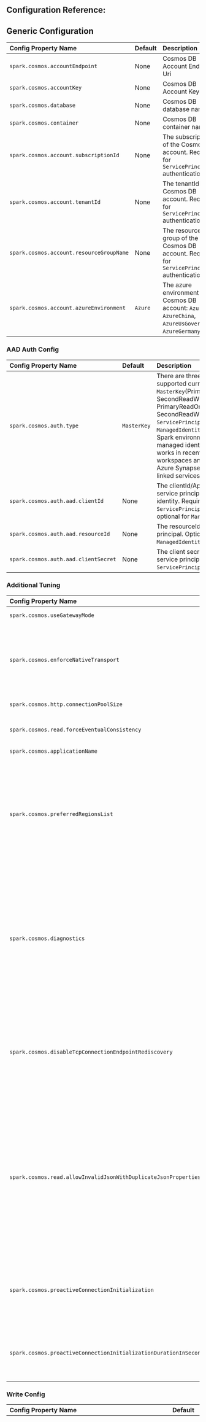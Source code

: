 ## Configuration Reference:


## Generic Configuration
| Config Property Name                     | Default  | Description                                                                                                 |
|:-----------------------------------------|:---------|:------------------------------------------------------------------------------------------------------------| 
| `spark.cosmos.accountEndpoint`           | None     | Cosmos DB Account Endpoint Uri                                                                              |
| `spark.cosmos.accountKey`                | None     | Cosmos DB Account Key                                                                                       |
| `spark.cosmos.database`                  | None     | Cosmos DB database name                                                                                     |
| `spark.cosmos.container`                 | None     | Cosmos DB container name                                                                                    |
| `spark.cosmos.account.subscriptionId`    | None     | The subscriptionId of the Cosmos DB account. Required for `ServicePrincipal` authentication.                |
| `spark.cosmos.account.tenantId`          | None     | The tenantId of the Cosmos DB account. Required for `ServicePrincipal` authentication.                      |
| `spark.cosmos.account.resourceGroupName` | None     | The resource group of the Cosmos DB account. Required for `ServicePrincipal` authentication.                |
| `spark.cosmos.account.azureEnvironment`  | `Azure`  | The azure environment of the Cosmos DB account: `Azure`, `AzureChina`, `AzureUsGovernment`, `AzureGermany`. |

### AAD Auth Config
| Config Property Name                 | Default     | Description                                                                                                                                                                                                                                                                                                                                                                                      |
|:-------------------------------------|:------------|:-------------------------------------------------------------------------------------------------------------------------------------------------------------------------------------------------------------------------------------------------------------------------------------------------------------------------------------------------------------------------------------------------|
| `spark.cosmos.auth.type`             | `MasterKey` | There are three auth types are supported currently: `MasterKey`(PrimaryReadWriteKeys, SecondReadWriteKeys, PrimaryReadOnlyKeys, SecondReadWriteKeys), `ServicePrincipal` and `ManagedIdentity` (requires the Spark environment to provide a managed identity - this currently works in recent Azure Databricks workspaces and HDInsights - not Azure Synapse or Fabric and linked services yet). |
| `spark.cosmos.auth.aad.clientId`     | None        | The clientId/ApplicationId of the service principal or managed identity. Required for `ServicePrincipal` authentication - optional for `ManagedIdentity`.                                                                                                                                                                                                                                        |
| `spark.cosmos.auth.aad.resourceId`   | None        | The resourceId of the service principal. Optional for `ManagedIdentity` authentication.                                                                                                                                                                                                                                                                                                          |
| `spark.cosmos.auth.aad.clientSecret` | None        | The client secret/password of the service principal. Required for `ServicePrincipal` authentication.                                                                                                                                                                                                                                                                                             |

### Additional Tuning
| Config Property Name                                              | Default | Description                                                                                                                                                                                                                                                                                                                                                                                                                                                                                                                                                                                                   |
|:------------------------------------------------------------------|:--------|:--------------------------------------------------------------------------------------------------------------------------------------------------------------------------------------------------------------------------------------------------------------------------------------------------------------------------------------------------------------------------------------------------------------------------------------------------------------------------------------------------------------------------------------------------------------------------------------------------------------| 
| `spark.cosmos.useGatewayMode`                                     | `false` | Use gateway mode for the client operations                                                                                                                                                                                                                                                                                                                                                                                                                                                                                                                                                                    |
| `spark.cosmos.enforceNativeTransport`                             | `false` | Indicates whether native netty transport should be enforced. If true, on client creation an exception will be thrown if netty is not able to use native transport. The native transport is more efficient especially when there is a high number of connections.                                                                                                                                                                                                                                                                                                                                              |
| `spark.cosmos.http.connectionPoolSize`                            | `1000`  | Gateway mode connection pool size                                                                                                                                                                                                                                                                                                                                                                                                                                                                                                                                                                             |
| `spark.cosmos.read.forceEventualConsistency`                      | `true`  | Makes the client use Eventual consistency for read operations instead of using the default account level consistency                                                                                                                                                                                                                                                                                                                                                                                                                                                                                          |
| `spark.cosmos.applicationName`                                    | None    | Application name                                                                                                                                                                                                                                                                                                                                                                                                                                                                                                                                                                                              |
| `spark.cosmos.preferredRegionsList`                               | None    | Preferred regions list to be used for a multi region Cosmos DB account. This is a comma separated value (e.g., `[East US, West US]` or `East US, West US`) provided preferred regions will be used as hint. You should use a collocated spark cluster with your Cosmos DB account and pass the spark cluster region as preferred region. See list of azure regions [here](https://docs.microsoft.com/dotnet/api/microsoft.azure.documents.locationnames?view=azure-dotnet&preserve-view=true). Please note that you can also use `spark.cosmos.preferredRegions` as alias                                     |
| `spark.cosmos.diagnostics`                                        | None    | Can be used to enable more verbose diagnostics. Currently the only supported options are `simple`, `feed` and `feed_details`. The mode `simple` will result in additional logs being emitted as `INFO` logs in the Driver and Executor logs. The mode `feed` will provide per `FeedResponse` information and `feed_details` will also add pk and id values of all items in a `FeedResponse` to the logs. Please note that any of the diagnostic modes causes the logs being emitted to increase significantly - so, there will be perf impact when enabling it.                                               |
| `spark.cosmos.disableTcpConnectionEndpointRediscovery`            | `false` | Can be used to disable TCP connection endpoint rediscovery. TCP connection endpoint rediscovery should only be disabled when using custom domain names with private endpoints when using a custom Spark environment. When using Azure Databricks or Azure Synapse as Spark runtime it should never be required to disable endpoint rediscovery.                                                                                                                                                                                                                                                               |
| `spark.cosmos.read.allowInvalidJsonWithDuplicateJsonProperties`   | `false` | By default (when set to false) the Cosmos Java SDK and spark connector will raise a hard failure when json documents are read that contain json object with multiple properties of the same name. This config option can be used to override the behavior and silently ignore the invalid json and instead use the last occurrence of the property when parsing the json. NOTE: This is only meant to be used as a temporary workaround. We strongly recommend fixing the invalid json from even being ingested into the data and only use this workaround while cleaning up the documents with invalid json. |
| `spark.cosmos.proactiveConnectionInitialization`                  | None    | Can be used to define a list (semicolon separated) of `DB/Container` pairs. Conenctions for these containers will be proactively warmed-up when using direct mode. The format of the config would be `DB1/Collection1;DB2/Collection2` etc.                                                                                                                                                                                                                                                                                                                                                                   |
| `spark.cosmos.proactiveConnectionInitializationDurationInSeconds` | '120'   | The maximum duration for which the client when being initialized would aggresisvely try to warm-up collections. After this time perios the warm-up will happen only slowly (on one background thread).                                                                                                                                                                                                                                                                                                                                                                                                        |

### Write Config
| Config Property Name                                 | Default         | Description                                                                                                                                                                                                                                                                                                                                                                                                                                                                                                                                                                                                                                                                                                                                                                                                                                                                                                                                                                                                                                                                        |
|:-----------------------------------------------------|:----------------|:-----------------------------------------------------------------------------------------------------------------------------------------------------------------------------------------------------------------------------------------------------------------------------------------------------------------------------------------------------------------------------------------------------------------------------------------------------------------------------------------------------------------------------------------------------------------------------------------------------------------------------------------------------------------------------------------------------------------------------------------------------------------------------------------------------------------------------------------------------------------------------------------------------------------------------------------------------------------------------------------------------------------------------------------------------------------------------------|
| `spark.cosmos.write.strategy`                        | `ItemOverwrite` | Cosmos DB Item write Strategy: <br/> - `ItemOverwrite` (using upsert), <br/> - `ItemOverwriteIfNotModified` (if etag property of the row is empty/null it will just do an insert and ignore if the document already exists - same as `ItemAppend`, if an etag value exists it will attempt to replace the document with etag pre-condition. If the document changed - identified by precondition failure - the update is skipped and the document is not updated with the content of the data frame row), <br/> - `ItemAppend` (using create, ignore pre-existing items i.e., Conflicts), <br/> - `ItemDelete` (delete all documents), <br/> - `ItemDeleteIfNotModified` (delete all documents for which the etag hasn't changed), <br/> - `ItemPatch` (Partial update all documents based on the patch config), <br/> - `ItemBulkUpdate` (read item, then patch the item locally, then using create if etag is empty, update/replace with etag pre-condition. In cases of any conflict or precondition failure, SDK will retry the above steps to update the documents properly.) |
| `spark.cosmos.write.maxRetryCount`                   | `10`            | Cosmos DB Write Max Retry Attempts on retriable failures (e.g., connection error, moderakh add more details)                                                                                                                                                                                                                                                                                                                                                                                                                                                                                                                                                                                                                                                                                                                                                                                                                                                                                                                                                                       |
| `spark.cosmos.write.point.maxConcurrency`            | None            | Cosmos DB Item Write Max concurrency. If not specified it will be determined based on the Spark executor VM Size                                                                                                                                                                                                                                                                                                                                                                                                                                                                                                                                                                                                                                                                                                                                                                                                                                                                                                                                                                   |
| `spark.cosmos.write.bulk.maxPendingOperations`       | None            | Cosmos DB Item Write bulk mode maximum pending operations. Defines a limit of bulk operations being processed concurrently. If not specified it will be determined based on the Spark executor VM Size. If the volume of data is large for the provisioned throughput on the destination container, this setting can be adjusted by following the estimation of `1000 x Cores`                                                                                                                                                                                                                                                                                                                                                                                                                                                                                                                                                                                                                                                                                                     |
| `spark.cosmos.write.bulk.enabled`                    | `true`          | Cosmos DB Item Write bulk enabled                                                                                                                                                                                                                                                                                                                                                                                                                                                                                                                                                                                                                                                                                                                                                                                                                                                                                                                                                                                                                                                  |
| `spark.cosmos.write.bulk.targetedPayloadSizeInBytes` | `220201`        | When the targeted payload size is reached for buffered documents, the request is sent to the backend. The default value is optimized for small documents <= 10 KB - when documents often exceed 110 KB, it can help to increase this value to up to about `1500000` (should still be smaller than 2 MB).                                                                                                                                                                                                                                                                                                                                                                                                                                                                                                                                                                                                                                                                                                                                                                           |
| `spark.cosmos.write.bulk.initialBatchSize`           | `100`           | Cosmos DB initial bulk micro batch size - a micro batch will be flushed to the backend when the number of documents enqueued exceeds this size - or the target payload size is met. The micro batch size is getting automatically tuned based on the throttling rate. By default the initial micro batch size is 100. Reduce this when you want to avoid that the first few requests consume too many RUs.                                                                                                                                                                                                                                                                                                                                                                                                                                                                                                                                                                                                                                                                         |
| `spark.cosmos.write.bulk.maxBatchSize`               | `100`           | Cosmos DB max. bulk micro batch size - a micro batch will be flushed to the backend when the number of documents enqueued exceeds this size - or the target payload size is met. The micro batch size is getting automatically tuned based on the throttling rate. By default the max. micro batch size is 100. Use this setting only when migrating Spark 2.4 workloads - for other scenarios relying on the auto-tuning combined with throughptu control will result in better experience.                                                                                                                                                                                                                                                                                                                                                                                                                                                                                                                                                                                       |

#### Patch Config
| Config Property Name                            | Default   | Description                                                                                                                                                                                                                                                                                                           |
|:------------------------------------------------|:----------|:----------------------------------------------------------------------------------------------------------------------------------------------------------------------------------------------------------------------------------------------------------------------------------------------------------------------|
| `spark.cosmos.write.patch.defaultOperationType` | `Replace` | Default Cosmos DB patch operation type. Supported ones include none, add, set, replace, remove, increment. Choose none for no-op, for others please reference [here](https://docs.microsoft.com/azure/cosmos-db/partial-document-update#supported-operations) for full context.                                       |
| `spark.cosmos.write.patch.columnConfigs`        | None      | Cosmos DB patch column configs. It can container multiple definitions matching the following patterns separated by comma. col(column).op(operationType) or col(column).path(patchInCosmosdb).op(operationType) - The difference of the second pattern is that it also allows you to define a different cosmosdb path. |
| `spark.cosmos.write.patch.filter`               | None      | Used for [Conditional patch](https://docs.microsoft.com/azure/cosmos-db/partial-document-update-getting-started#java)                                                                                                                                                                                                 |

### Query Config
| Config Property Name                                         | Default | Description                                                                                                                                                                                                                                                                                                                                                                                                                                                                                                                                                                                                                                                       |
|:-------------------------------------------------------------|:--------|:------------------------------------------------------------------------------------------------------------------------------------------------------------------------------------------------------------------------------------------------------------------------------------------------------------------------------------------------------------------------------------------------------------------------------------------------------------------------------------------------------------------------------------------------------------------------------------------------------------------------------------------------------------------| 
| `spark.cosmos.read.customQuery`                              | None    | When provided the custom query will be processed against the Cosmos endpoint instead of dynamically generating the query via predicate push down. Usually it is recommended to rely on Spark's predicate push down because that will allow to generate the most efficient set of filters based on the query plan. But there are a couple of predicates like aggregates (count, group by, avg, sum etc.) that cannot be pushed down yet (at least in Spark 3.1) - so the custom query is a fallback to allow them to be pushed into the query sent to Cosmos. If specified, with schema inference enabled, the custom query will also be used to infer the schema. |
| `spark.cosmos.read.maxItemCount`                             | `1000`  | Overrides the maximum number of documents that can be returned for a single query- or change feed request. The default value is `1000` - consider increasing this only for average document sizes significantly smaller than 1KB or when projection reduces the number of properties selected in queries significantly (like when only selecting "id" of documents etc.).                                                                                                                                                                                                                                                                                         |
| `spark.cosmos.read.maxIntegratedCacheStalenessInMS`          | None    | Sets the max staleness window in milliseconds for the point read or query request results in the integrated cache when using the dedicated gateway. Learn more about `MaxIntegratedCacheStaleness` [here](https://learn.microsoft.com/azure/cosmos-db/integrated-cache#maxintegratedcachestaleness)                                                                                                                                                                                                                                                                                                                                                               |
| `spark.cosmos.read.runtimeFiltering.enabled`                 | true    | Indicates whether dynamic partition pruning filters will be pushed down when applicable.                                                                                                                                                                                                                                                                                                                                                                                                                                                                                                                                                                          |
| `spark.cosmos.read.readManyFiltering.enabled`                | false   | Indicates whether use readMany instead of query when applicable. When enabled, if there is a filter based on the readMany filtering property, readMany will be used internally. For containers with `id` being the partitionKey, the readManyFiltering property will be `id`, else it will be `_itemIdentity`. And can use udf `GetCosmosItemIdentityValue` to compute the `_itemIdentity` column. GetCosmosItemIdentityValue(id, pk) or GetCosmosItemIdentityValue(id, array(pk1, pk2, pk3)) for containers with subpartitions.                                                                                                                                  |

#### Schema Inference Config
When doing read operations, users can specify a custom schema or allow the connector to infer it. Schema inference is enabled by default.

| Config Property Name                                    | Default           | Description                                                                                                                                                                                                                                                                                                                                                                                             |
|:--------------------------------------------------------|:------------------|:--------------------------------------------------------------------------------------------------------------------------------------------------------------------------------------------------------------------------------------------------------------------------------------------------------------------------------------------------------------------------------------------------------| 
| `spark.cosmos.read.inferSchema.enabled`                 | `true`            | When schema inference is disabled and user is not providing a schema, raw json will be returned.                                                                                                                                                                                                                                                                                                        |
| `spark.cosmos.read.inferSchema.query`                   | `SELECT * FROM r` | When schema inference is enabled, used as custom query to infer it. For example, if you store multiple entities with different schemas within a container and you want to ensure inference only looks at certain document types or you want to project only particular columns.                                                                                                                         |
| `spark.cosmos.read.inferSchema.samplingSize`            | `1000`            | Sampling size to use when inferring schema and not using a query.                                                                                                                                                                                                                                                                                                                                       |
| `spark.cosmos.read.inferSchema.includeSystemProperties` | `false`           | When schema inference is enabled, whether the resulting schema will include all [Cosmos DB system properties](https://docs.microsoft.com/azure/cosmos-db/account-databases-containers-items#properties-of-an-item).                                                                                                                                                                                     |
| `spark.cosmos.read.inferSchema.includeTimestamp`        | `false`           | When schema inference is enabled, whether the resulting schema will include the document Timestamp (`_ts`). Not required if `spark.cosmos.read.inferSchema.includeSystemProperties` is enabled, as it will already include all system properties.                                                                                                                                                       |
| `spark.cosmos.read.inferSchema.forceNullableProperties` | `true`            | When schema inference is enabled, whether the resulting schema will make all columns nullable. By default, all columns (except cosmos system properties) will be treated as nullable even if all rows within the sample set have non-null values. When disabled, the inferred columns are treated as nullable or not depending on whether any record in the sample set has null-values within a column. |

#### Serialization Config
Used to influence the json serialization/deserialization behavior

| Config Property Name                                | Default   | Description                                                                                                                                                                                                                                                                                                                                                                                                                                                                                                                                                                                                                                                                                                                                                                                                                                                                                     |
|:----------------------------------------------------|:----------|:------------------------------------------------------------------------------------------------------------------------------------------------------------------------------------------------------------------------------------------------------------------------------------------------------------------------------------------------------------------------------------------------------------------------------------------------------------------------------------------------------------------------------------------------------------------------------------------------------------------------------------------------------------------------------------------------------------------------------------------------------------------------------------------------------------------------------------------------------------------------------------------------| 
| `spark.cosmos.serialization.inclusionMode`          | `Always`  | Determines whether null/default values will be serialized to json or whether properties with null/default value will be skipped. The behavior follows the same ideas as [Jackson's JsonInclude.Include](https://github.com/FasterXML/jackson-annotations/blob/d0820002721c76adad2cc87fcd88bf60f56b64de/src/main/java/com/fasterxml/jackson/annotation/JsonInclude.java#L98-L227). `Always` means json properties are created even for null and default values. `NonNull` means no json properties will be created for explicit null values. `NonEmpty` means json properties will not be created for empty string values or empty arrays/mpas. `NonDefault` means json properties will be skipped not just for null/empty but also when the value is identical to the default value `0` for numeric properties for example.                                                                     |
| `spark.cosmos.serialization.dateTimeConversionMode` | `Default` | The date/time conversion mode (`Default`, `AlwaysEpochMilliseconds`, `AlwaysEpochMillisecondsWithSystemDefaultTimezone`). With `Default` the standard Spark 3.* behavior is used (`java.sql.Date`/`java.time.LocalDate` are converted to EpochDay, `java.sql.Timestamp`/`java.time.Instant` are converted to MicrosecondsFromEpoch). With `AlwaysEpochMilliseconds` the same behavior the Cosmos DB connector for Spark 2.4 used is applied - `java.sql.Date`, `java.time.LocalDate`, `java.sql.Timestamp` and `java.time.Instant` are converted to MillisecondsFromEpoch. The behavior for `AlwaysEpochMillisecondsWithSystemDefaultTimezone` is identical with `AlwaysEpochMilliseconds` except that it will assume System default time zone / Spark session time zone (specified via `spark.sql.session.timezone`) instead of UTC when the date/time to be parsed has no explicit time zone. |

#### Change feed (only for Spark-Streaming using `cosmos.oltp.changeFeed` data source, which is read-only) configuration
| Config Property Name                              | Default                                                | Description                                                                                                                                                                                                                                                                                                                                                                                                                                                                                                 |
|:--------------------------------------------------|:-------------------------------------------------------|:------------------------------------------------------------------------------------------------------------------------------------------------------------------------------------------------------------------------------------------------------------------------------------------------------------------------------------------------------------------------------------------------------------------------------------------------------------------------------------------------------------| 
| `spark.cosmos.changeFeed.startFrom`               | `Beginning`                                            | ChangeFeed Start from settings (`Now`, `Beginning`  or a certain point in time (UTC) for example `2020-02-10T14:15:03`) - the default value is `Beginning`. If the write config contains a `checkpointLocation` and any checkpoints exist, the stream is always continued independent of the `spark.cosmos.changeFeed.startFrom` settings - you need to change `checkpointLocation` or delete checkpoints to restart the stream if that is the intention.                                                   | 
| `spark.cosmos.changeFeed.mode`                    | `Incremental/LatestVersion`                            | ChangeFeed mode (`Incremental/LatestVersion` or `FullFidelity/AllVersionsAndDeletes`) - NOTE: `FullFidelity/AllVersionsAndDeletes` is in experimental state right now. It requires that the subscription/account has been enabled for the private preview and there are known breaking changes that will happen for `FullFidelity/AllVersionsAndDeletes` (schema of the returned documents). It is recommended to only use `FullFidelity/AllVersionsAndDeletes` for non-production scenarios at this point. | 
| `spark.cosmos.changeFeed.itemCountPerTriggerHint` | None (process all available data in first micro-batch) | Approximate maximum number of items read from change feed for each micro-batch/trigger. If not set, all available data in the changefeed is going to be processed in the first micro-batch. This could overload the client-resources (especially memory), so choosing a value to cap the resource consumption in the Spark executors is advisable here. Usually a reasonable value would be at least in the 100-thousands or single-digit millions.                                                         |
| `spark.cosmos.changeFeed.batchCheckpointLocation` | None                                                   | Can be used to generate checkpoints when using change feed queries in batch mode - and proceeding on the next iteration where the previous left off.                                                                                                                                                                                                                                                                                                                                                        |

#### Json conversion configuration
| Config Property Name                     | Default   | Description                                                                                                                                                                                                                                        |
|:-----------------------------------------|:----------|:---------------------------------------------------------------------------------------------------------------------------------------------------------------------------------------------------------------------------------------------------| 
| `spark.cosmos.read.schemaConversionMode` | `Relaxed` | The schema conversion behavior (`Relaxed`, `Strict`). When reading json documents, if a document contains an attribute that does not map to the schema type, the user can decide whether to use a `null` value (Relaxed) or an exception (Strict). |

#### Partitioning Strategy Config
| Config Property Name                        | Default   | Description                                                                                                                                                                                                                                                                                                                                                     |
|:--------------------------------------------|:----------|:----------------------------------------------------------------------------------------------------------------------------------------------------------------------------------------------------------------------------------------------------------------------------------------------------------------------------------------------------------------| 
| `spark.cosmos.read.partitioning.strategy`   | `Default` | The partitioning strategy used (Default, Custom, Restrictive or Aggressive)                                                                                                                                                                                                                                                                                     |
| `spark.cosmos.partitioning.targetedCount`   | None      | The targeted Partition Count. This parameter is optional and ignored unless strategy==Custom is used. In this case the Spark Connector won't dynamically calculate number of partitions but stick with this value.                                                                                                                                              |
| `spark.cosmos.partitioning.feedRangeFilter` | None      | Can be used to scope the query to a single logical Cosmos partition (or a subset of logical partitions). If this parameter is optionally provided, the partitioning strategy will be modified - only partitions for the scoped logical partitions will be created. So, the main benefit of this config option is to reduce the necessary SparkTasks/Partitions. |

### Throughput Control Config
| Config Property Name                                                     | Default  | Description                                                                                                                                                                                                                                                                                                                                                                                                                                                                                     |
|:-------------------------------------------------------------------------|:---------|:------------------------------------------------------------------------------------------------------------------------------------------------------------------------------------------------------------------------------------------------------------------------------------------------------------------------------------------------------------------------------------------------------------------------------------------------------------------------------------------------|
| `spark.cosmos.throughputControl.enabled`                                 | `false`  | Whether throughput control is enabled                                                                                                                                                                                                                                                                                                                                                                                                                                                           |
| `spark.cosmos.throughputControl.accountEndpoint`                         | None     | Cosmos DB Account Endpoint Uri for throughput control. If not defined, then `spark.cosmos.accountEndpoint` will be used.                                                                                                                                                                                                                                                                                                                                                                        |
| `spark.cosmos.throughputControl.accountKey`                              | None     | Cosmos DB Account Key for throughput control.                                                                                                                                                                                                                                                                                                                                                                                                                                                   |
| `spark.cosmos.throughputControl.preferredRegionsList`                    | None     | Preferred regions list to be used for a multi region Cosmos DB account. This is a comma separated value (e.g., `[East US, West US]` or `East US, West US`) provided preferred regions will be used as hint. You should use a collocated spark cluster with your Cosmos DB account and pass the spark cluster region as preferred region. See list of azure regions [here](https://docs.microsoft.com/dotnet/api/microsoft.azure.documents.locationnames?view=azure-dotnet&preserve-view=true).  |
| `spark.cosmos.throughputControl.disableTcpConnectionEndpointRediscovery` | `false`  | Can be used to disable TCP connection endpoint rediscovery. TCP connection endpoint rediscovery should only be disabled when using custom domain names with private endpoints when using a custom Spark environment. When using Azure Databricks or Azure Synapse as Spark runtime it should never be required to disable endpoint rediscovery.                                                                                                                                                 |
| `spark.cosmos.throughputControl.useGatewayMode`                          | `false`  | Use gateway mode for the client operations                                                                                                                                                                                                                                                                                                                                                                                                                                                      |
| `spark.cosmos.throughputControl.name`                                    | None     | Throughput control group name                                                                                                                                                                                                                                                                                                                                                                                                                                                                   |
| `spark.cosmos.throughputControl.targetThroughput`                        | None     | Throughput control group target throughput                                                                                                                                                                                                                                                                                                                                                                                                                                                      |
| `spark.cosmos.throughputControl.targetThroughputThreshold`               | None     | Throughput control group target throughput threshold                                                                                                                                                                                                                                                                                                                                                                                                                                            |
| `spark.cosmos.throughputControl.priorityLevel`                           | None     | Throughput control group priority level. The priority level is used to determine which requests will be throttled first when the total throughput of all control groups exceeds the max throughput. Priority based execution is currently in preview. To enable the feature, please follow the instructions [here](https://devblogs.microsoft.com/cosmosdb/introducing-priority-based-execution-in-azure-cosmos-db-preview/#next-steps)                                                         |
| `spark.cosmos.throughputControl.globalControl.database`                  | None     | Database which will be used for throughput global control                                                                                                                                                                                                                                                                                                                                                                                                                                       |
| `spark.cosmos.throughputControl.globalControl.container`                 | None     | Container which will be used for throughput global control                                                                                                                                                                                                                                                                                                                                                                                                                                      |
| `spark.cosmos.throughputControl.globalControl.renewIntervalInMS`         | `5s`     | How often the client is going to update the throughput usage of itself                                                                                                                                                                                                                                                                                                                                                                                                                          |
| `spark.cosmos.throughputControl.globalControl.expireIntervalInMS`        | `11s`    | How quickly an offline client will be detected                                                                                                                                                                                                                                                                                                                                                                                                                                                  |
| `spark.cosmos.throughputControl.globalControl.useDedicatedContainer`     | `true`   | Flag to indicat when configured with throughput control, whether dedicated throughput control container will be provided.                                                                                                                                                                                                                                                                                                                                                                       |
